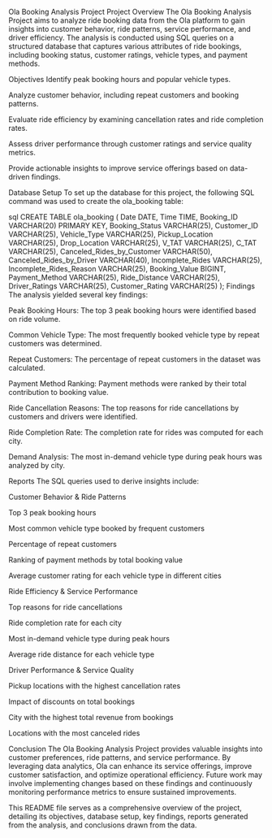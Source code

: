 Ola Booking Analysis Project
Project Overview
The Ola Booking Analysis Project aims to analyze ride booking data from the Ola platform to gain insights into customer behavior, ride patterns, service performance, and driver efficiency. The analysis is conducted using SQL queries on a structured database that captures various attributes of ride bookings, including booking status, customer ratings, vehicle types, and payment methods.

Objectives
Identify peak booking hours and popular vehicle types.

Analyze customer behavior, including repeat customers and booking patterns.

Evaluate ride efficiency by examining cancellation rates and ride completion rates.

Assess driver performance through customer ratings and service quality metrics.

Provide actionable insights to improve service offerings based on data-driven findings.

Database Setup
To set up the database for this project, the following SQL command was used to create the ola_booking table:

sql
CREATE TABLE ola_booking (
    Date DATE,
    Time TIME,
    Booking_ID VARCHAR(20) PRIMARY KEY,
    Booking_Status VARCHAR(25),
    Customer_ID VARCHAR(25),
    Vehicle_Type VARCHAR(25),
    Pickup_Location VARCHAR(25),
    Drop_Location VARCHAR(25),
    V_TAT VARCHAR(25),
    C_TAT VARCHAR(25),
    Canceled_Rides_by_Customer VARCHAR(50),
    Canceled_Rides_by_Driver VARCHAR(40),
    Incomplete_Rides VARCHAR(25),
    Incomplete_Rides_Reason VARCHAR(25),
    Booking_Value BIGINT,
    Payment_Method VARCHAR(25),
    Ride_Distance VARCHAR(25),
    Driver_Ratings VARCHAR(25),
    Customer_Rating VARCHAR(25)
);
Findings
The analysis yielded several key findings:

Peak Booking Hours: The top 3 peak booking hours were identified based on ride volume.

Common Vehicle Type: The most frequently booked vehicle type by repeat customers was determined.

Repeat Customers: The percentage of repeat customers in the dataset was calculated.

Payment Method Ranking: Payment methods were ranked by their total contribution to booking value.

Ride Cancellation Reasons: The top reasons for ride cancellations by customers and drivers were identified.

Ride Completion Rate: The completion rate for rides was computed for each city.

Demand Analysis: The most in-demand vehicle type during peak hours was analyzed by city.

Reports
The SQL queries used to derive insights include:

Customer Behavior & Ride Patterns

Top 3 peak booking hours

Most common vehicle type booked by frequent customers

Percentage of repeat customers

Ranking of payment methods by total booking value

Average customer rating for each vehicle type in different cities

Ride Efficiency & Service Performance

Top reasons for ride cancellations

Ride completion rate for each city

Most in-demand vehicle type during peak hours

Average ride distance for each vehicle type

Driver Performance & Service Quality

Pickup locations with the highest cancellation rates

Impact of discounts on total bookings

City with the highest total revenue from bookings

Locations with the most canceled rides

Conclusion
The Ola Booking Analysis Project provides valuable insights into customer preferences, ride patterns, and service performance. By leveraging data analytics, Ola can enhance its service offerings, improve customer satisfaction, and optimize operational efficiency. Future work may involve implementing changes based on these findings and continuously monitoring performance metrics to ensure sustained improvements.

This README file serves as a comprehensive overview of the project, detailing its objectives, database setup, key findings, reports generated from the analysis, and conclusions drawn from the data.
